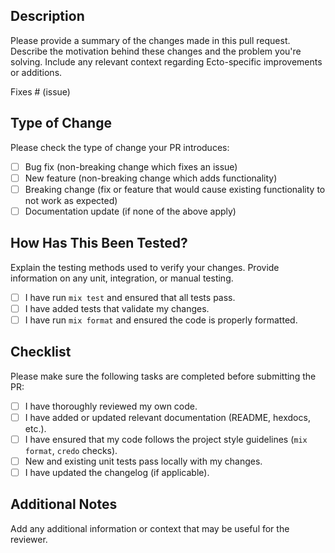 ## Description

Please provide a summary of the changes made in this pull request. Describe the motivation behind these changes and the problem you're solving. Include any relevant context regarding Ecto-specific improvements or additions.

Fixes # (issue)

## Type of Change

Please check the type of change your PR introduces:

- [ ] Bug fix (non-breaking change which fixes an issue)
- [ ] New feature (non-breaking change which adds functionality)
- [ ] Breaking change (fix or feature that would cause existing functionality to not work as expected)
- [ ] Documentation update (if none of the above apply)

## How Has This Been Tested?

Explain the testing methods used to verify your changes. Provide information on any unit, integration, or manual testing.

- [ ] I have run `mix test` and ensured that all tests pass.
- [ ] I have added tests that validate my changes.
- [ ] I have run `mix format` and ensured the code is properly formatted.

## Checklist

Please make sure the following tasks are completed before submitting the PR:

- [ ] I have thoroughly reviewed my own code.
- [ ] I have added or updated relevant documentation (README, hexdocs, etc.).
- [ ] I have ensured that my code follows the project style guidelines (`mix format`, `credo` checks).
- [ ] New and existing unit tests pass locally with my changes.
- [ ] I have updated the changelog (if applicable).

## Additional Notes

Add any additional information or context that may be useful for the reviewer.
